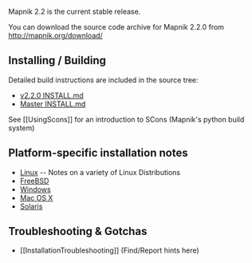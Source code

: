 Mapnik 2.2 is the current stable release. 

You can download the source code archive for Mapnik 2.2.0 from <http://mapnik.org/download/>

## Installing / Building

Detailed build instructions are included in the source tree:
 
 - [v2.2.0 INSTALL.md](https://github.com/mapnik/mapnik/blob/v2.2.0/INSTALL.md)
 - [Master INSTALL.md](https://github.com/mapnik/mapnik/blob/master/INSTALL.md)

See [[UsingScons]] for an introduction to SCons (Mapnik's python build system) 

## Platform-specific installation notes

- [Linux](LinuxInstallation) -- Notes on a variety of Linux Distributions
- [FreeBSD](FreeBSDInstallation)
- [Windows](WindowsInstallation)
- [Mac OS X](MacInstallation)
- [Solaris](OpenSolarisInstallation)

## Troubleshooting & Gotchas

- [[InstallationTroubleshooting]] (Find/Report hints here)